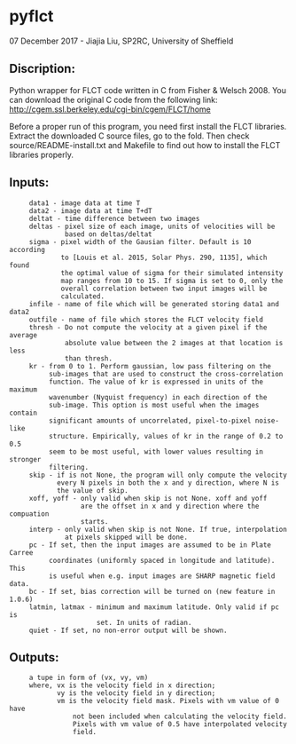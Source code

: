 # pyflct
07 December 2017 - Jiajia Liu, SP2RC, University of Sheffield
## Discription: 
 Python wrapper for FLCT code written in C from Fisher & Welsch
 2008. You can download the original C code from the following link:
 http://cgem.ssl.berkeley.edu/cgi-bin/cgem/FLCT/home

 Before a proper run of this program, you need first install
 the FLCT libraries. Extract the downloaded C source files, go
 to the fold. Then check source/README-install.txt
 and Makefile to find out how to install the FLCT libraries
 properly.

## Inputs:
         data1 - image data at time T
         data2 - image data at time T+dT
         deltat - time difference between two images
         deltas - pixel size of each image, units of velocities will be
                  based on deltas/deltat
         sigma - pixel width of the Gausian filter. Default is 10 according
                 to [Louis et al. 2015, Solar Phys. 290, 1135], which found
                 the optimal value of sigma for their simulated intensity
                 map ranges from 10 to 15. If sigma is set to 0, only the
                 overall correlation between two input images will be
                 calculated.
         infile - name of file which will be generated storing data1 and data2
         outfile - name of file which stores the FLCT velocity field
         thresh - Do not compute the velocity at a given pixel if the average
                  absolute value between the 2 images at that location is less
                  than thresh.
         kr - from 0 to 1. Perform gaussian, low pass filtering on the
              sub-images that are used to construct the cross-correlation
              function. The value of kr is expressed in units of the maximum
              wavenumber (Nyquist frequency) in each direction of the
              sub-image. This option is most useful when the images contain
              significant amounts of uncorrelated, pixel-to-pixel noise-like
              structure. Empirically, values of kr in the range of 0.2 to 0.5
              seem to be most useful, with lower values resulting in stronger
              filtering.
         skip - if is not None, the program will only compute the velocity
                every N pixels in both the x and y direction, where N is
                the value of skip.
         xoff, yoff - only valid when skip is not None. xoff and yoff
                      are the offset in x and y direction where the compuation
                      starts.
         interp - only valid when skip is not None. If true, interpolation
                  at pixels skipped will be done.
         pc - If set, then the input images are assumed to be in Plate Carree
              coordinates (uniformly spaced in longitude and latitude). This
              is useful when e.g. input images are SHARP magnetic field data.
         bc - If set, bias correction will be turned on (new feature in 1.0.6)
         latmin, latmax - minimum and maximum latitude. Only valid if pc is
                          set. In units of radian.
         quiet - If set, no non-error output will be shown.

## Outputs:
         a tupe in form of (vx, vy, vm)
         where, vx is the velocity field in x direction;
                vy is the velocity field in y direction;
                vm is the velocity field mask. Pixels with vm value of 0 have
                    not been included when calculating the velocity field.
                    Pixels with vm value of 0.5 have interpolated velocity
                    field.

